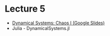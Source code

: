 # Lecture 5

* [Dynamical Systems: Chaos I (Google Slides)](https://docs.google.com/presentation/d/1RsjTtXyEpA6vwHqmHgEjH34wjuA30mj-yEmoPtca2tE/edit?usp=sharing)
* Julia - DynamicalSystems.jl 
    